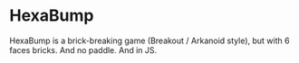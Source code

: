 HexaBump
========

HexaBump is a brick-breaking game (Breakout / Arkanoid style), but with 6 faces bricks. And no paddle. And in JS.